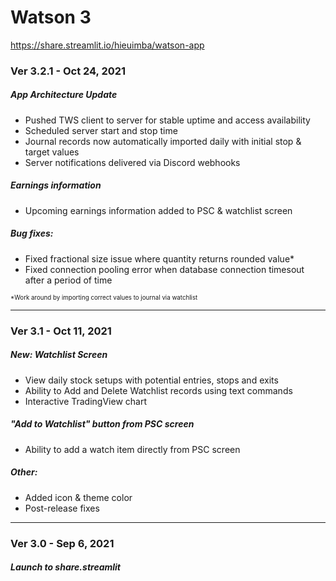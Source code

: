 # Watson 3
https://share.streamlit.io/hieuimba/watson-app
### Ver 3.2.1 - Oct 24, 2021
##### App Architecture Update
 - Pushed TWS client to server for stable uptime and access availability
 - Scheduled server start and stop time
 - Journal records now automatically imported daily with initial stop & target values
 - Server notifications delivered via Discord webhooks

##### Earnings information
 - Upcoming earnings information added to PSC & watchlist screen

##### Bug fixes:
 - Fixed fractional size issue where quantity returns rounded value*
 - Fixed connection pooling error when database connection timesout after a period of time

<sub><sup>*Work around by importing correct values to journal via watchlist</sup></sub>

---

### Ver 3.1 - Oct 11, 2021
##### New: Watchlist Screen
 - View daily stock setups with potential entries, stops and exits
 - Ability to Add and Delete Watchlist records using text commands
 - Interactive TradingView chart
 
##### "Add to Watchlist" button from PSC screen
 - Ability to add a watch item directly from PSC screen
 
##### Other:
 - Added icon & theme color
 - Post-release fixes

---

### Ver 3.0 - Sep 6, 2021
##### Launch to share.streamlit
